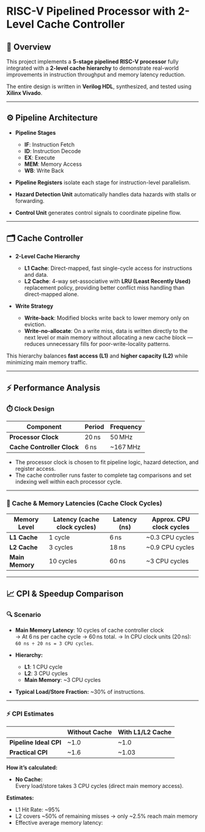 
#  RISC-V Pipelined Processor with 2-Level Cache Controller

## 📌 Overview

This project implements a **5-stage pipelined RISC-V processor** fully integrated with a **2-level cache hierarchy** to demonstrate real-world improvements in instruction throughput and memory latency reduction.

The entire design is written in **Verilog HDL**, synthesized, and tested using **Xilinx Vivado**.

---

## ⚙️ Pipeline Architecture

- **Pipeline Stages**
  - **IF**: Instruction Fetch
  - **ID**: Instruction Decode
  - **EX**: Execute
  - **MEM**: Memory Access
  - **WB**: Write Back

- **Pipeline Registers** isolate each stage for instruction-level parallelism.

- **Hazard Detection Unit** automatically handles data hazards with stalls or forwarding.

- **Control Unit** generates control signals to coordinate pipeline flow.

---

## 🗂️ Cache Controller

- **2-Level Cache Hierarchy**
  - **L1 Cache**: Direct-mapped, fast single-cycle access for instructions and data.
  - **L2 Cache**: 4-way set-associative with **LRU (Least Recently Used)** replacement policy, providing better conflict miss handling than direct-mapped alone.

- **Write Strategy**
  - **Write-back**: Modified blocks write back to lower memory only on eviction.
  - **Write-no-allocate**: On a write miss, data is written directly to the next level or main memory without allocating a new cache block — reduces unnecessary fills for poor-write-locality patterns.

This hierarchy balances **fast access (L1)** and **higher capacity (L2)** while minimizing main memory traffic.

---

## ⚡ Performance Analysis

### ⏱️ Clock Design

| Component | Period | Frequency |
|-----------------|---------|--------------|
| **Processor Clock** | 20 ns | 50 MHz |
| **Cache Controller Clock** | 6 ns | ~167 MHz |

- The processor clock is chosen to fit pipeline logic, hazard detection, and register access.
- The cache controller runs faster to complete tag comparisons and set indexing well within each processor cycle.

---

### 🧩 Cache & Memory Latencies (Cache Clock Cycles)

| Memory Level | Latency (cache clock cycles) | Latency (ns) | Approx. CPU clock cycles |
|----------------|-------------------------------|-----------------|-----------------------------|
| **L1 Cache** | 1 cycle | 6 ns | ~0.3 CPU cycles |
| **L2 Cache** | 3 cycles | 18 ns | ~0.9 CPU cycles |
| **Main Memory** | 10 cycles | 60 ns | ~3 CPU cycles |


---

## 📈 CPI & Speedup Comparison

### 🔍 Scenario

- **Main Memory Latency**: 10 cycles of cache controller clock  
  → At 6 ns per cache cycle → 60 ns total.
  → In CPU clock units (20 ns): `60 ns ÷ 20 ns = 3 CPU cycles`.

- **Hierarchy:**
  - **L1**: 1 CPU cycle
  - **L2**: 3 CPU cycles
  - **Main Memory**: ~3 CPU cycles

- **Typical Load/Store Fraction:** ~30% of instructions.

---

### ⚡ CPI Estimates

| | Without Cache | With L1/L2 Cache |
|----------------|-----------------|---------------------|
| **Pipeline Ideal CPI** | ~1.0 | ~1.0 |
| **Practical CPI** | ~1.6 | ~1.03 |

**How it’s calculated:**

- **No Cache:**  
  Every load/store takes 3 CPU cycles (direct main memory access).  


**Estimates:**
- L1 Hit Rate: ~95%
- L2 covers ~50% of remaining misses → only ~2.5% reach main memory
- Effective average memory latency:
